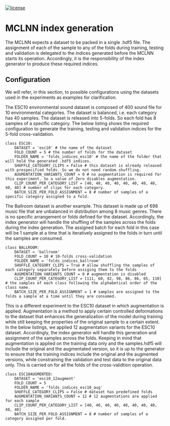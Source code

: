 

[![license](https://img.shields.io/github/license/mashape/apistatus.svg?maxAge=2592000)](https://github.com/fadymedhat/MCLNN/blob/master/LICENSE)

MCLNN index generation
========
The MCLNN expects a dataset to be packed in a single .hdf5 file. The assignment of each of the sample to any of the folds during training, testing and validation is delegated to the indices generated before the MCLNN starts its operation. Accordingly, it is the responsibility of the index generator to produce these required indices.

## Configuration 

We will refer, in this section, to possible configurations using the datasets used in the experiments as examples for clarification.


The ESC10 environmental sound dataset is composed of 400 sound file for 10 environmental categories. The dataset is balanced, i.e. each category has 40 samples. The dataset is released into 5-folds. So each fold has 8 samples of a specific category.
The below listing shows the required configuration to generate the training, testing and validation indices for the 5-fold cross-validation.

```
class ESC10:
    DATASET = 'esc10' # the name of the dataset
    FOLD_COUNT = 5 # the number of folds for the dataset
    FOLDER_NAME = 'folds_indices_esc10' # the name of the folder that will hold the generated .hdf5 indices.
    SHUFFLE_CATEGORY_CLIPS = False # this dataset is already released with prespecified folds. So we do not need random shuffling. 
    AUGMENTATION_VARIANTS_COUNT = 0 # no augmentation is required for this experiment. So a value of Zero disables augmentation.
    CLIP_COUNT_PER_CATEGORY_LIST = [40, 40, 40, 40, 40, 40, 40, 40, 40, 40] # number of clips for each category.
    BATCH_SIZE_PER_FOLD_ASSIGNMENT = 8 # number of samples of a specific category assigned to a fold.
```

The Ballroom dataset is another example. This dataset is made up of 698 music file that are unbalanced in distribution among 8 music genres. There is no specific arrangement or folds defined for the dataset. Accordingly, the index generator will handle the shuffling of the samples across the folds during the index generation. The assigned batch for each fold in this case will be 1 sample at a time that is iteratively assigned to the folds in turn until the samples are consumed.  

``` 	
class BALLROOM:
    DATASET = 'ballroom'
    FOLD_COUNT = 10 # 10-folds cross-validation
    FOLDER_NAME = 'folds_indices_ballroom'
    SHUFFLE_CATEGORY_CLIPS = True # allow shuffling the samples of each category separately before assiging them to the folds
    AUGMENTATION_VARIANTS_COUNT = 0 # augmentation is disabled
    CLIP_COUNT_PER_CATEGORY_LIST = [111, 60, 82, 98, 86, 86, 65, 110] # the samples of each class following the alphabetical order of the class name.
    BATCH_SIZE_PER_FOLD_ASSIGNMENT = 1 # samples are assigned to the folds a sample at a time until they are consumed.
```

This is a different experiment to the ESC10 dataset in which augmentation is applied. Augmentation is a method to apply certain controlled deformations to the dataset that enhances the generalization of the model during training while still keeping the properties of the original sample to a certain extent. In the below listings, we applied 12 augmentation variants for the ESC10 dataset. Accordingly, the index generator will handle this generation and assignment of the samples across the folds. Keeping in mind that augmentation is applied on the training data only and the samples.hdf5 will include the original and the augmentated version, so it is up to the generator to ensure that the training indices include the original and the augmented versions, while constraining the validation and test data to the original data only. This is carried on for all the folds of the cross-validtion operation.

```
class ESC10AUGMENTED:
    DATASET = 'esc10_12augment'
    FOLD_COUNT = 5
    FOLDER_NAME = 'folds_indices_esc10_aug'
    SHUFFLE_CATEGORY_CLIPS = False # dataset has predefined folds
    AUGMENTATION_VARIANTS_COUNT = 12 # 12 augmentations are applied for each sample
    CLIP_COUNT_PER_CATEGORY_LIST = [40, 40, 40, 40, 40, 40, 40, 40, 40, 40]
    BATCH_SIZE_PER_FOLD_ASSIGNMENT = 8 # number of samples of a category assigned per fold.
```    
    
    

